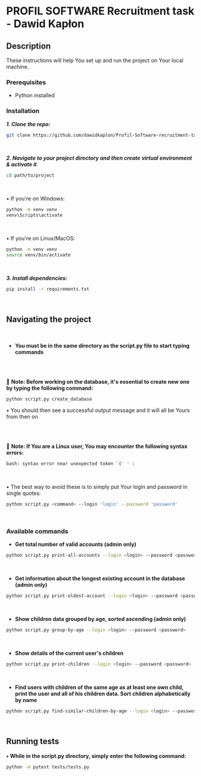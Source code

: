 # PROFIL SOFTWARE Recruitment task - Dawid Kapłon

## Description

These instructions will help You set up and run the project on Your local machine.

### Prerequisites

- Python installed

<p></p>

### Installation

***1. Clone the repo:***
```sh
git clone https://github.com/dawidkaplon/Profil-Software-recruitment-task.git
```

<br>

***2. Navigate to your project directory and then create virtual environment & activate it***
```sh
cd path/to/project
```

<br>

• If you're on Windows:
```sh
python -m venv venv
venv\Scripts\activate
```

<br>

• If you're on Linux/MacOS:
```sh
python -m venv venv
source venv/bin/activate
```

<br>

***3. Install dependencies:***
```sh
pip install -r requirements.txt
```

<br>

## Navigating the project

<br>

- **You must be in the same directory as the script.py file to start typing commands**

<br>
<br>

🚨 **Note: Before working on the database, it's essential to create new one by typing the following command:**
```sh
python script.py create_database
```
• You should then see a successful output message and it will all be Yours from then on

<br><br>

🚨 **Note: If You are a Linux user, You may encounter the following syntax errors:**
```sh
bash: syntax error near unexpected token `(' ' :
```
<br>

• The best way to avoid these is to simply put Your login and password in single quotes:
```sh
python script.py <command> --login 'login' --password 'password'
```

<br>

### Available commands

- **Get total number of valid accounts (admin only)**
```sh
python script.py print-all-accounts --login <login> --password <password>
```

<br>

- **Get information about the longest existing account in the database (admin only)**
```sh
python script.py print-oldest-account --login <login> --password <password>
```

<br>

- **Show children data grouped by age, sorted ascending (admin only)**
```sh
python script.py group-by-age --login <login> --password <password>
```

<br>

- **Show details of the current user's children**
```sh
python script.py print-children --login <login> --password <password>
```

<br>

- **Find users with children of the same age as at least one own child, print the user and all of his children data. Sort children alphabetically by name**
```sh
python script.py find-similar-children-by-age --login <login> --password <password>
```

<br>

## Running tests

**•  While in the script.py directory, simply enter the following command:**
```sh
python -m pytest tests/tests.py
```

<br>
